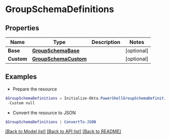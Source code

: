 # GroupSchemaDefinitions
## Properties

Name | Type | Description | Notes
------------ | ------------- | ------------- | -------------
**Base** | [**GroupSchemaBase**](GroupSchemaBase.md) |  | [optional] 
**Custom** | [**GroupSchemaCustom**](GroupSchemaCustom.md) |  | [optional] 

## Examples

- Prepare the resource
```powershell
$GroupSchemaDefinitions = Initialize-Okta.PowerShellGroupSchemaDefinitions  -Base null `
 -Custom null
```

- Convert the resource to JSON
```powershell
$GroupSchemaDefinitions | ConvertTo-JSON
```

[[Back to Model list]](../README.md#documentation-for-models) [[Back to API list]](../README.md#documentation-for-api-endpoints) [[Back to README]](../README.md)

